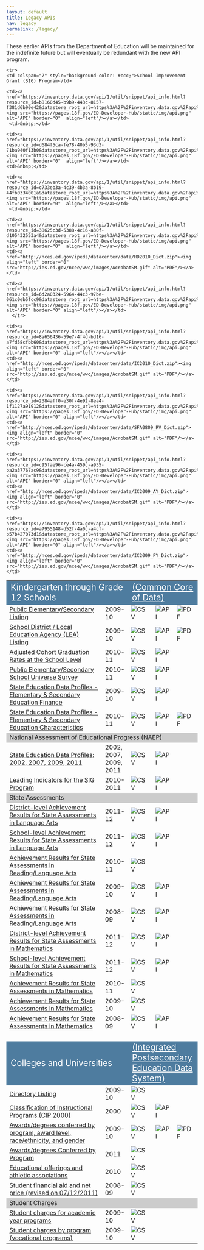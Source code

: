 ```yaml
---
layout: default
title: Legacy APIs
nav: legacy
permalink: /legacy/
---
```



These earlier APIs from the Department of Education will be maintained for the indefinite future but will eventually be redundant with the new API program.  



<table>
  <tr>
    <td colspan="2" style="background-color: #4e7c9f; font-size: 1.4em; color:#FFF">Kindergarten through Grade 12 Schools</td>
    <td colspan="5" style="background-color: #4e7c9f; font-size: 1.4em; color:#FFF"><a href="http://nces.ed.gov/ccd/" style="color:#FFF">(Common Core of Data)</a></td>
  </tr>
  <tr>
    <td width="50%"><a href="https://inventory.data.gov/dataset/c325a86a-a0da-479d-bb87-cdbf88833b25/resource/102fd9bd-4737-401b-b88f-5c5b0fab94ec">Public Elementary/Secondary Listing</a></td>
    <td width="12%">2009-10</td>
    <td><a href="https://inventory.data.gov/dataset/c325a86a-a0da-479d-bb87-cdbf88833b25/resource/102fd9bd-4737-401b-b88f-5c5b0fab94ec/download/userssharedsdfpublicelementarysecondaryunivsrvy200910.csv"><img src="https://pages.18f.gov/ED-Developer-Hub/static/img/csv.png" alt="CSV" border="0" align="left"/></a></td>
    <td><a href="https://inventory.data.gov/api/1/util/snippet/api_info.html?resource_id=102fd9bd-4737-401b-b88f-5c5b0fab94ec&datastore_root_url=https%3A%2F%2Finventory.data.gov%2Fapi%2Faction"><img src="https://pages.18f.gov/ED-Developer-Hub/static/img/api.png" alt="API" border="0"  align="left"/></a></td>
    <td><a href="http://nces.ed.gov/ccd/pdf/INsc09101a.pdf"><img align="left" border="0" src="http://ies.ed.gov/ncee/wwc/images/AcrobatSM.gif" alt="PDF"/></a></td>
  </tr>
  <tr>
    <td><a href="https://inventory.data.gov/dataset/04da5aea-5366-46d6-92de-1c4901973494/resource/37e62816-d097-42c5-9ec9-6b56abe6c4c9">School District / Local Education Agency (LEA) Listing</a></td>
    <td>2009-10</td>
    <td><a href="https://inventory.data.gov/dataset/04da5aea-5366-46d6-92de-1c4901973494/resource/37e62816-d097-42c5-9ec9-6b56abe6c4c9/download/localeductnagncysdunvsrvydata200910.csv"><img src="https://pages.18f.gov/ED-Developer-Hub/static/img/csv.png" alt="CSV" border="0" align="left"/></a></td>
    <td><a href="https://inventory.data.gov/api/1/util/snippet/api_info.html?resource_id=37e62816-d097-42c5-9ec9-6b56abe6c4c9&datastore_root_url=https%3A%2F%2Finventory.data.gov%2Fapi%2Faction"><img src="https://pages.18f.gov/ED-Developer-Hub/static/img/api.png" alt="API" border="0"  align="left"/></a></td>
    <td><a href="http://nces.ed.gov/ccd/pdf/pau091agen.pdf"><img align="left" border="0" src="http://ies.ed.gov/ncee/wwc/images/AcrobatSM.gif" alt="PDF"/></a></td>
  </tr>
   <tr>
    <td><a href="https://inventory.data.gov/dataset/e0aa37d1-3956-43df-a63d-e14ddd1f8d7f/resource/566c5a0c-0a44-4ada-af54-7b3cd826d306">Adjusted Cohort Graduation Rates at the School Level</a></td>
    <td>2010-11</td>
    <td><a href="https://inventory.data.gov/dataset/e0aa37d1-3956-43df-a63d-e14ddd1f8d7f/resource/566c5a0c-0a44-4ada-af54-7b3cd826d306/download/adjustedcohortgrdtnratesslsy201011.csv"><img src="https://pages.18f.gov/ED-Developer-Hub/static/img/csv.png" alt="CSV" border="0" align="left"/></a></td>
    <td><a href="https://inventory.data.gov/api/1/util/snippet/api_info.html?resource_id=566c5a0c-0a44-4ada-af54-7b3cd826d306&datastore_root_url=https%3A%2F%2Finventory.data.gov%2Fapi%2Faction"><img src="https://pages.18f.gov/ED-Developer-Hub/static/img/api.png" alt="API" border="0"  align="left"/></a></td>
    <td>&nbsp;</td>
  </tr>

  <tr>
    <td><a href="https://inventory.data.gov/dataset/856103e8-8421-4064-bfe2-bb24f16b312d/resource/6c334124-f07f-4791-9fc6-d7f95eb9e7f5">Public Elementary/Secondary School Universe Survey</a></td>
    <td>2010-11</td>
    <td><a href="https://inventory.data.gov/dataset/856103e8-8421-4064-bfe2-bb24f16b312d/resource/6c334124-f07f-4791-9fc6-d7f95eb9e7f5/download/ncesccdpessunivsrvydata201011.csv" alt="CSV" border="0" align="left"><img src="https://pages.18f.gov/ED-Developer-Hub/static/img/csv.png" alt="CSV" border="0" align="left"/></a></td>
    <td><a href="https://inventory.data.gov/api/1/util/snippet/api_info.html?resource_id=6c334124-f07f-4791-9fc6-d7f95eb9e7f5&datastore_root_url=https%3A%2F%2Finventory.data.gov%2Fapi%2Faction"><img src="https://pages.18f.gov/ED-Developer-Hub/static/img/api.png" alt="API" border="0"  align="left"/></a></td>
     <td>&nbsp;</td>
  </tr>
  
  <tr>
    <td><a href="https://inventory.data.gov/dataset/625c4581-f3f9-4479-afaf-249901fb8025/resource/4dabce7c-756b-44d3-ac41-dfd162dfa93e">State Education Data Profiles - Elementary & Secondary Education Finance</a></td>
    <td>2009-10</td>
    <td><a href="https://inventory.data.gov/dataset/625c4581-f3f9-4479-afaf-249901fb8025/resource/4dabce7c-756b-44d3-ac41-dfd162dfa93e/download/userssharedsdfncessedpesedctnfinanceccd20092010.csv"><img src="https://pages.18f.gov/ED-Developer-Hub/static/img/csv.png" alt="CSV" border="0" align="left"/></a></td>
    <td><a href="https://inventory.data.gov/api/1/util/snippet/api_info.html?resource_id=4dabce7c-756b-44d3-ac41-dfd162dfa93e&datastore_root_url=https%3A%2F%2Finventory.data.gov%2Fapi%2Faction"><img src="https://pages.18f.gov/ED-Developer-Hub/static/img/api.png" alt="API" border="0"  align="left"/></a></td>
     <td>&nbsp;</td>
  </tr>
  
  <tr>
    <td><a href="https://inventory.data.gov/dataset/7c79adce-d0ac-4916-937d-1acad48dde27/resource/ea8517bd-a950-482a-bb63-e40736bbd7a4">State Education Data Profiles - Elementary & Secondary Education Characteristics</a></td>
    <td>2010-11</td>
    <td><a href="https://inventory.data.gov/dataset/7c79adce-d0ac-4916-937d-1acad48dde27/resource/ea8517bd-a950-482a-bb63-e40736bbd7a4/download/userssharedsdfncessedpesedctnchrstcsccd20102011.csv"><img src="https://pages.18f.gov/ED-Developer-Hub/static/img/csv.png" alt="CSV" border="0" align="left"/></a></td>
    <td><a href="https://inventory.data.gov/api/1/util/snippet/api_info.html?resource_id=ea8517bd-a950-482a-bb63-e40736bbd7a4&datastore_root_url=https%3A%2F%2Finventory.data.gov%2Fapi%2Faction"><img src="https://pages.18f.gov/ED-Developer-Hub/static/img/api.png" alt="API" border="0"  align="left"/></a></td>
    <td><a href="https://explore.data.gov/api/views/vi5x-f3ti/rows.pdf?accessType=DOWNLOAD"><img align="left" border="0" src="http://ies.ed.gov/ncee/wwc/images/AcrobatSM.gif" alt="PDF"/></a></td>
  </tr>
  
  <tr>
    <td colspan="7" style="background-color: #ccc;">National Assessment of Educational Progress (NAEP)</td>
  </tr>
   <tr>
    <td><a href="https://inventory.data.gov/dataset/c25ae6bf-66c3-4a7d-867f-2cceeba5c039/resource/c9a98ee3-e3b3-4b0b-ac26-8378c18b4550">State Education Data Profiles: 2002, 2007, 2009, 2011</a></td>
    <td>2002, 2007, 2009, 2011</td>
    <td><a href="https://inventory.data.gov/dataset/c25ae6bf-66c3-4a7d-867f-2cceeba5c039/resource/c9a98ee3-e3b3-4b0b-ac26-8378c18b4550/download/userssharedsdfncessedpnaep2002200720092011.csv"><img src="https://pages.18f.gov/ED-Developer-Hub/static/img/csv.png" alt="CSV" border="0" align="left"/></a></td>
    <td><a href="https://inventory.data.gov/api/1/util/snippet/api_info.html?resource_id=c9a98ee3-e3b3-4b0b-ac26-8378c18b4550&datastore_root_url=https%3A%2F%2Finventory.data.gov%2Fapi%2Faction"><img src="https://pages.18f.gov/ED-Developer-Hub/static/img/api.png" alt="API" border="0"  align="left"/></a></td>
    <td>&nbsp;</td>
  </tr>
  
    <tr>
    <td colspan="7" style="background-color: #ccc;">School Improvement Grant (SIG) Program</td>
  </tr>
   <tr>
    <td><a href="https://inventory.data.gov/dataset/27a1a391-a8fa-46dc-bcae-a23ba741cb78/resource/d7c214da-cb07-4437-a6f4-ba89d1d9aca3">Leading Indicators for the SIG Program</a></td>
    <td>2010-2011</td>
    <td><a href="https://inventory.data.gov/dataset/27a1a391-a8fa-46dc-bcae-a23ba741cb78/resource/d7c214da-cb07-4437-a6f4-ba89d1d9aca3/download/userssharedsdfleadingindtrsschlimprvgrntprogsy201011.csv"><img src="https://pages.18f.gov/ED-Developer-Hub/static/img/csv.png" alt="CSV" border="0" align="left"/></a></td>
    <td><a href="https://inventory.data.gov/api/1/util/snippet/api_info.html?resource_id=d7c214da-cb07-4437-a6f4-ba89d1d9aca3&datastore_root_url=https%3A%2F%2Finventory.data.gov%2Fapi%2Faction"><img src="https://pages.18f.gov/ED-Developer-Hub/static/img/api.png" alt="API" border="0"  align="left"/></a></td>
    <td>&nbsp;</td>
  </tr>
  
  <tr>
    <td colspan="7" style="background-color: #ccc;">State Assessments</td>
  </tr>

<tr>
<td><a href="https://inventory.data.gov/dataset/e4b3ce38-c0e2-45c1-97b4-73f6a467e801/resource/7c9a1737-5501-492a-8d23-99e1501e9e0b">District-level Achievement Results for State Assessments in Language Arts</a></td>
<td>2011-12</td>
<td><a href="https://inventory.data.gov/dataset/e4b3ce38-c0e2-45c1-97b4-73f6a467e801/resource/7c9a1737-5501-492a-8d23-99e1501e9e0b/download/userssharedsdfleaachvrsltsassessrlasy201112.csv"><img src="https://pages.18f.gov/ED-Developer-Hub/static/img/csv.png" alt="CSV" border="0" align="left"/></a></td>
<td><a href="https://inventory.data.gov/api/1/util/snippet/api_info.html?resource_id=7c9a1737-5501-492a-8d23-99e1501e9e0b&datastore_root_url=https%3A%2F%2Finventory.data.gov%2Fapi%2Faction"><img src="https://pages.18f.gov/ED-Developer-Hub/static/img/api.png" alt="API" border="0"  align="left"/></a></td>
 <td>&nbsp;</td>
</tr>

<tr>
<td><a href="https://inventory.data.gov/dataset/e1f06719-f437-431c-8a52-d7706b7791aa/resource/5a238416-a57d-4c73-8c3c-e3bd1d0d7cb7
">School-level Achievement Results for State Assessments in Language Arts</a></td>
<td>2011-12</td>
<td><a href="https://inventory.data.gov/dataset/e1f06719-f437-431c-8a52-d7706b7791aa/resource/5a238416-a57d-4c73-8c3c-e3bd1d0d7cb7/download/userssharedsdfachvmntrsltsstateassmtsrlasy201112.csv"><img src="https://pages.18f.gov/ED-Developer-Hub/static/img/csv.png" alt="CSV" border="0" align="left"/></a></td>
<td><a href="https://inventory.data.gov/api/1/util/snippet/api_info.html?resource_id=5a238416-a57d-4c73-8c3c-e3bd1d0d7cb7&datastore_root_url=https%3A%2F%2Finventory.data.gov%2Fapi%2Faction"><img src="https://pages.18f.gov/ED-Developer-Hub/static/img/api.png" alt="API" border="0"  align="left"/></a></td>
 <td>&nbsp;</td>
</tr>



   <tr>
    <td><a href="https://inventory.data.gov/dataset/d1f40ea1-0cda-49e1-8d12-3128c115db20/resource/b8160d45-b9b9-443c-8157-f381d6b90e42">Achievement Results for State Assessments in Reading/Language Arts</a></td>
    <td>2010-11</td>
    <td><a href="https://inventory.data.gov/dataset/d1f40ea1-0cda-49e1-8d12-3128c115db20/resource/b8160d45-b9b9-443c-8157-f381d6b90e42/download/achvmntrsltsstateassmtsrlasy201011.csv"><img src="https://pages.18f.gov/ED-Developer-Hub/static/img/csv.png" alt="CSV" border="0" align="left"/></a></td>
   
    <td><a href="https://inventory.data.gov/api/1/util/snippet/api_info.html?resource_id=b8160d45-b9b9-443c-8157-f381d6b90e42&datastore_root_url=https%3A%2F%2Finventory.data.gov%2Fapi%2Faction"><img src="https://pages.18f.gov/ED-Developer-Hub/static/img/api.png" alt="API" border="0"  align="left"/></a></td>
     <td>&nbsp;</td>
  </tr>
   <tr>
    <td><a href="https://inventory.data.gov/dataset/d1f40ea1-0cda-49e1-8d12-3128c115db20/resource/b8160d45-b9b9-443c-8157-f381d6b90e42">Achievement Results for State Assessments in Reading/Language Arts</a></td>
    <td>2009-10</td>
    <td><a href="https://inventory.data.gov/dataset/47620f0a-dd76-4fcc-915a-88cfdb2e32cf/resource/ede08664-bd3a-4f05-92ed-3caefc5c3584/download/userssharedsdfachvmntrsltsstateassmtsrlasy200910.csv"><img src="https://pages.18f.gov/ED-Developer-Hub/static/img/csv.png" alt="CSV" border="0" align="left"/></a></td>
       <td><a href="https://inventory.data.gov/api/1/util/snippet/api_info.html?resource_id=ede08664-bd3a-4f05-92ed-3caefc5c3584&datastore_root_url=https%3A%2F%2Finventory.data.gov%2Fapi%2Faction"><img src="https://pages.18f.gov/ED-Developer-Hub/static/img/api.png" alt="API" border="0"  align="left"/></a></td>
      <td>&nbsp;</td>
  </tr>
   <tr>
    <td><a href="https://inventory.data.gov/dataset/ceddd972-83af-4ee8-93b0-db087d7883f7/resource/d00b9f82-fcfb-46f2-8c15-7208cfd9a0b4">Achievement Results for State Assessments in Reading/Language Arts</a></td>
    <td>2008-09</td>
    <td><a href="https://inventory.data.gov/dataset/ceddd972-83af-4ee8-93b0-db087d7883f7/resource/d00b9f82-fcfb-46f2-8c15-7208cfd9a0b4/download/achvmntrsltsstateassmtsrlasy200809.csv"><img src="https://pages.18f.gov/ED-Developer-Hub/static/img/csv.png" alt="CSV" border="0" align="left"/></a></td>
        <td><a href="https://inventory.data.gov/api/1/util/snippet/api_info.html?resource_id=d00b9f82-fcfb-46f2-8c15-7208cfd9a0b4&datastore_root_url=https%3A%2F%2Finventory.data.gov%2Fapi%2Faction"><img src="https://pages.18f.gov/ED-Developer-Hub/static/img/api.png" alt="API" border="0"  align="left"/></a></td>
    <td>&nbsp;</td>
  </tr>


<tr>
<td><a href="https://inventory.data.gov/dataset/53266ad7-8fc0-4929-b4be-fb93772bd441/resource/b4e7f148-3afc-4782-84a3-dfaca3156e8b">District-level Achievement Results for State Assessments in Mathematics</a></td>
<td>2011-12</td>
<td><a href="https://inventory.data.gov/dataset/53266ad7-8fc0-4929-b4be-fb93772bd441/resource/b4e7f148-3afc-4782-84a3-dfaca3156e8b/download/userssharedsdflealvlachvmntrsltsforstateassmntsinmathssy201112.csv"><img src="https://pages.18f.gov/ED-Developer-Hub/static/img/csv.png" alt="CSV" border="0" align="left"/></a></td>
<td><a href="https://inventory.data.gov/api/1/util/snippet/api_info.html?resource_id=b4e7f148-3afc-4782-84a3-dfaca3156e8b&datastore_root_url=https%3A%2F%2Finventory.data.gov%2Fapi%2Faction"><img src="https://pages.18f.gov/ED-Developer-Hub/static/img/api.png" alt="API" border="0"  align="left"/></a></td>
 <td>&nbsp;</td>
</tr>

<tr>
<td><a href="https://inventory.data.gov/dataset/cee9d558-313f-41f7-8955-1d6e4df3a2dc/resource/0f696b5b-129c-4a83-93af-662f5f8162f4">School-level Achievement Results for State Assessments in Mathematics</a></td>
<td>2011-12</td>
<td><a href="https://inventory.data.gov/dataset/cee9d558-313f-41f7-8955-1d6e4df3a2dc/resource/0f696b5b-129c-4a83-93af-662f5f8162f4/download/userssharedsdfachvmntrsltsstateassmtsmathssy201112.csv"><img src="https://pages.18f.gov/ED-Developer-Hub/static/img/csv.png" alt="CSV" border="0" align="left"/></a></td>
<td><a href="https://inventory.data.gov/api/1/util/snippet/api_info.html?resource_id=0f696b5b-129c-4a83-93af-662f5f8162f4&datastore_root_url=https%3A%2F%2Finventory.data.gov%2Fapi%2Faction"><img src="https://pages.18f.gov/ED-Developer-Hub/static/img/api.png" alt="API" border="0"  align="left"/></a></td>
<td>&nbsp;</td>
</tr>

   <tr>
    <td><a href="https://inventory.data.gov/dataset/d78fbf42-64ed-4988-ba19-c8b9d83a960e/resource/d684f5ca-fe78-40b5-93d3-71ba940f13b0">Achievement Results for State Assessments in Mathematics</a></td>
    <td>2010-11</td>
    <td><a href="https://inventory.data.gov/dataset/d78fbf42-64ed-4988-ba19-c8b9d83a960e/resource/d684f5ca-fe78-40b5-93d3-71ba940f13b0/download/achvmntrsltsstateassmtsmathssy201011.csv"><img src="https://pages.18f.gov/ED-Developer-Hub/static/img/csv.png" alt="CSV" border="0" align="left"/></a></td>
    
    <td><a href="https://inventory.data.gov/api/1/util/snippet/api_info.html?resource_id=d684f5ca-fe78-40b5-93d3-71ba940f13b0&datastore_root_url=https%3A%2F%2Finventory.data.gov%2Fapi%2Faction"><img src="https://pages.18f.gov/ED-Developer-Hub/static/img/api.png" alt="API" border="0"  align="left"/></a></td>
    <td>&nbsp;</td>
  </tr>
   <tr>
    <td><a href="https://inventory.data.gov/dataset/24675c4c-b470-4c34-94d5-02fe9a661767/resource/c733eb3a-4c39-4b3a-8b19-44fb0334001a">Achievement Results for State Assessments in Mathematics</a></td>
    <td>2009-10</td>
    <td><a href="https://inventory.data.gov/dataset/24675c4c-b470-4c34-94d5-02fe9a661767/resource/c733eb3a-4c39-4b3a-8b19-44fb0334001a/download/userssharedsdfachvmntrsltsstateassmtsmathssy200910.csv"><img src="https://pages.18f.gov/ED-Developer-Hub/static/img/csv.png" alt="CSV" border="0" align="left"/></a></td>
    
    <td><a href="https://inventory.data.gov/api/1/util/snippet/api_info.html?resource_id=c733eb3a-4c39-4b3a-8b19-44fb0334001a&datastore_root_url=https%3A%2F%2Finventory.data.gov%2Fapi%2Faction"><img src="https://pages.18f.gov/ED-Developer-Hub/static/img/api.png" alt="API" border="0"  align="left"/></a></td>
     <td>&nbsp;</td>
  </tr>
   <tr>
    <td><a href="https://inventory.data.gov/dataset/4165d446-3bdf-4b8e-9310-ffe34737c19e/resource/89fec729-9ab9-43d5-8dcd-e65dfab2a17c">Achievement Results for State Assessments in Mathematics</a></td>
    <td>2008-09</td>
    <td><a href="https://inventory.data.gov/dataset/4165d446-3bdf-4b8e-9310-ffe34737c19e/resource/89fec729-9ab9-43d5-8dcd-e65dfab2a17c/download/achvmntrsltsstateassmtsmathssy200809.csv"><img src="https://pages.18f.gov/ED-Developer-Hub/static/img/csv.png" alt="CSV" border="0" align="left"/></a></td>
        <td><a href="https://inventory.data.gov/api/1/util/snippet/api_info.html?resource_id=89fec729-9ab9-43d5-8dcd-e65dfab2a17c&datastore_root_url=https%3A%2F%2Finventory.data.gov%2Fapi%2Faction"><img src="https://pages.18f.gov/ED-Developer-Hub/static/img/api.png" alt="API" border="0"  align="left"/></a></td>
     <td>&nbsp;</td>
  </tr>
  <tr>
    <td>&nbsp;</td>
  </tr>
  <tr>
    <td colspan="2" style="background-color: #4e7c9f; font-size: 1.4em; color:#FFF">Colleges and Universities</td>
    <td colspan="5" style="background-color: #4e7c9f; font-size: 1.4em; color:#FFF"><a href="http://nces.ed.gov/ipeds/" style="color:#FFF">(Integrated Postsecondary Education Data System)</a></td>
  </tr>
  <tr>
    <td><a href="https://inventory.data.gov/dataset/032e19b4-5a90-41dc-83ff-6e4cd234f565/resource/38625c3d-5388-4c16-a30f-d105432553a4">Directory Listing</a><br/></td>
    <td>2009-10</td>
    <td><a href="https://inventory.data.gov/dataset/032e19b4-5a90-41dc-83ff-6e4cd234f565/resource/38625c3d-5388-4c16-a30f-d105432553a4/download/postscndryunivsrvy2013dirinfo.csv"><img src="https://pages.18f.gov/ED-Developer-Hub/static/img/csv.png" alt="CSV" border="0" align="left"/></a></td>
    
    <td><a href="https://inventory.data.gov/api/1/util/snippet/api_info.html?resource_id=38625c3d-5388-4c16-a30f-d105432553a4&datastore_root_url=https%3A%2F%2Finventory.data.gov%2Fapi%2Faction"><img src="https://pages.18f.gov/ED-Developer-Hub/static/img/api.png" alt="API" border="0"  align="left"/></a></td>
    <td><a href="http://nces.ed.gov/ipeds/datacenter/data/HD2010_Dict.zip"><img align="left" border="0" src="http://ies.ed.gov/ncee/wwc/images/AcrobatSM.gif" alt="PDF"/></a></td>
  </tr>
  
  <tr>
    <td><a href="https://inventory.data.gov/dataset/b06ca923-ec64-4000-a9e1-86216bb3907d/resource/6fa1786f-ef01-4471-b033-aea7a7169e6c">Classification of Instructional Programs (CIP 2000)</a><br/></td>
    <td>2000</td>
    <td><a href="https://inventory.data.gov/dataset/b06ca923-ec64-4000-a9e1-86216bb3907d/resource/6fa1786f-ef01-4471-b033-aea7a7169e6c/download/userssharedsdfncescip2000.csv"><img src="https://pages.18f.gov/ED-Developer-Hub/static/img/csv.png" alt="CSV" border="0" align="left"/></a></td>
        <td><a href="https://inventory.data.gov/api/1/util/snippet/api_info.html?resource_id=6fa1786f-ef01-4471-b033-aea7a7169e6c&datastore_root_url=https%3A%2F%2Finventory.data.gov%2Fapi%2Faction"><img src="https://pages.18f.gov/ED-Developer-Hub/static/img/api.png" alt="API" border="0"  align="left"/></a></td>
     <td>&nbsp;</td>
  </tr>
  <tr>
    <td><a href="https://inventory.data.gov/dataset/c44c10ef-4dff-4f15-a3bb-2847f5d70a59/resource/ec830504-afb7-499e-bb97-406388bc6078">Awards/degrees conferred by program, award level, race/ethnicity, and gender</a></td>
    <td>2009-10</td>
    <td><a href="https://inventory.data.gov/dataset/c44c10ef-4dff-4f15-a3bb-2847f5d70a59/resource/ec830504-afb7-499e-bb97-406388bc6078/download/userssharedsdfpostscndryunivsrvy10adcprodalreg.csv"><img src="https://pages.18f.gov/ED-Developer-Hub/static/img/csv.png" alt="CSV" border="0" align="left"/></a><br/></td>
        <td><a href="https://inventory.data.gov/api/1/util/snippet/api_info.html?resource_id=ec830504-afb7-499e-bb97-406388bc6078&datastore_root_url=https%3A%2F%2Finventory.data.gov%2Fapi%2Faction"><img src="https://pages.18f.gov/ED-Developer-Hub/static/img/api.png" alt="API" border="0" align="left"/></a></td>
    <td><a href="http://nces.ed.gov/ipeds/datacenter/data/C2010_A_Dict.zip"><img align="left" border="0" src="http://ies.ed.gov/ncee/wwc/images/AcrobatSM.gif" alt="PDF"/></a></td>
  </tr>
    <tr>
    <td><a href="https://inventory.data.gov/dataset/1e63afca-9587-4b72-aa05-a7f597e9305b/resource/6d2a0324-5964-44c3-97be-061c0eb5fcc9">Awards/degrees Conferred by Program</a></td>
    <td>2011</td>
    <td><a href="https://inventory.data.gov/dataset/1e63afca-9587-4b72-aa05-a7f597e9305b/resource/6d2a0324-5964-44c3-97be-061c0eb5fcc9/download/userssharedsdfncesipedsawardsdegreecnfrdbyprog2011.csv"><img src="https://pages.18f.gov/ED-Developer-Hub/static/img/csv.png" alt="CSV" border="0" align="left"/></a><br/></td>
   
    <td><a href="https://inventory.data.gov/api/1/util/snippet/api_info.html?resource_id=6d2a0324-5964-44c3-97be-061c0eb5fcc9&datastore_root_url=https%3A%2F%2Finventory.data.gov%2Fapi%2Faction"><img src="https://pages.18f.gov/ED-Developer-Hub/static/img/api.png" alt="API" border="0" align="left"/></a></td>
      </tr>
  <tr>
    <td><a href="https://inventory.data.gov/dataset/fb384d70-fff0-4bed-802c-935875500206/resource/8a656436-59e7-4f4d-bd16-a7fd58cfbb60">Educational offerings and athletic associations</a></td>
    <td>2010</td>
    <td><a href="https://inventory.data.gov/dataset/fb384d70-fff0-4bed-802c-935875500206/resource/8a656436-59e7-4f4d-bd16-a7fd58cfbb60/download/postscndryunivsrvy2010edctnoffrngsaaupdated.csv"><img src="https://pages.18f.gov/ED-Developer-Hub/static/img/csv.png" alt="CSV" border="0" align="left"/></a></td>
   
    <td><a href="https://inventory.data.gov/api/1/util/snippet/api_info.html?resource_id=8a656436-59e7-4f4d-bd16-a7fd58cfbb60&datastore_root_url=https%3A%2F%2Finventory.data.gov%2Fapi%2Faction"><img src="https://pages.18f.gov/ED-Developer-Hub/static/img/api.png" alt="API" border="0" align="left"/></a></td>
    <td><a href="http://nces.ed.gov/ipeds/datacenter/data/IC2010_Dict.zip"><img align="left" border="0" src="http://ies.ed.gov/ncee/wwc/images/AcrobatSM.gif" alt="PDF"/></a></td>

  </tr>
  
  <tr>
    <td><a href="https://inventory.data.gov/dataset/d3c1aa87-e6ba-4963-9d8d-43f2417d3925/resource/2384aff0-e30f-4e92-8ea4-1f1127a91912">Student financial aid and net price (revised on 07/12/2011)</a></td>
    <td>2008-09</td>
    <td><a href="https://inventory.data.gov/dataset/d3c1aa87-e6ba-4963-9d8d-43f2417d3925/resource/2384aff0-e30f-4e92-8ea4-1f1127a91912/download/userssharedsdfpostscndryunivsrvy2009sfanp200809.csv"><img src="https://pages.18f.gov/ED-Developer-Hub/static/img/csv.png" alt="CSV" border="0" align="left"/></a></td>
    
    <td><a href="https://inventory.data.gov/api/1/util/snippet/api_info.html?resource_id=2384aff0-e30f-4e92-8ea4-1f1127a91912&datastore_root_url=https%3A%2F%2Finventory.data.gov%2Fapi%2Faction"><img src="https://pages.18f.gov/ED-Developer-Hub/static/img/api.png" alt="API" border="0" align="left"/></a></td>
    <td><a href="http://nces.ed.gov/ipeds/datacenter/data/SFA0809_RV_Dict.zip"><img align="left" border="0" src="http://ies.ed.gov/ncee/wwc/images/AcrobatSM.gif" alt="PDF"/></a></td>

  </tr>
  
  <tr>
    <td colspan="7" style="background-color: #ccc;">Student Charges</td>
  </tr>
  <tr>
    <td><a href="https://inventory.data.gov/dataset/5745c647-df74-451e-a62f-b02920daed31/resource/c95fae96-ce4a-459c-a935-ba2a37767ac9">Student charges for academic year programs</a></td>
    <td>2009-10</td>
    <td><a href="https://inventory.data.gov/dataset/5745c647-df74-451e-a62f-b02920daed31/resource/c95fae96-ce4a-459c-a935-ba2a37767ac9/download/postscndryunivsrvy2010stdntchrgsayprogupdated.csv"><img src="https://pages.18f.gov/ED-Developer-Hub/static/img/csv.png" alt="CSV" border="0" align="left"/></a></td>
   
    <td><a href="https://inventory.data.gov/api/1/util/snippet/api_info.html?resource_id=c95fae96-ce4a-459c-a935-ba2a37767ac9&datastore_root_url=https%3A%2F%2Finventory.data.gov%2Fapi%2Faction"><img src="https://pages.18f.gov/ED-Developer-Hub/static/img/api.png" alt="API" border="0" align="left"/></a></td>
    <td><a href="http://nces.ed.gov/ipeds/datacenter/data/IC2009_AY_Dict.zip"><img align="left" border="0" src="http://ies.ed.gov/ncee/wwc/images/AcrobatSM.gif" alt="PDF"/></a></td>

  </tr>
  <tr>
    <td><a href="https://inventory.data.gov/dataset/940cfd88-95e7-44ec-be9e-5dc1ce98c745/resource/a7955148-d52f-4a0c-a4cf-b57b427073d1">Student charges by program (vocational programs)</a></td>
    <td>2009-10</td>
    <td><a href="https://inventory.data.gov/dataset/940cfd88-95e7-44ec-be9e-5dc1ce98c745/resource/a7955148-d52f-4a0c-a4cf-b57b427073d1/download/postscndryunivsrvy2010stdntchrgsprogvpupdated.csv"><img src="https://pages.18f.gov/ED-Developer-Hub/static/img/csv.png" alt="CSV" border="0" align="left"/></a></td>
    
    <td><a href="https://inventory.data.gov/api/1/util/snippet/api_info.html?resource_id=a7955148-d52f-4a0c-a4cf-b57b427073d1&datastore_root_url=https%3A%2F%2Finventory.data.gov%2Fapi%2Faction"><img src="https://pages.18f.gov/ED-Developer-Hub/static/img/api.png" alt="API" border="0" align="left"/></a></td>
    <td><a href="http://nces.ed.gov/ipeds/datacenter/data/IC2009_PY_Dict.zip"><img align="left" border="0" src="http://ies.ed.gov/ncee/wwc/images/AcrobatSM.gif" alt="PDF"/></a></td>
